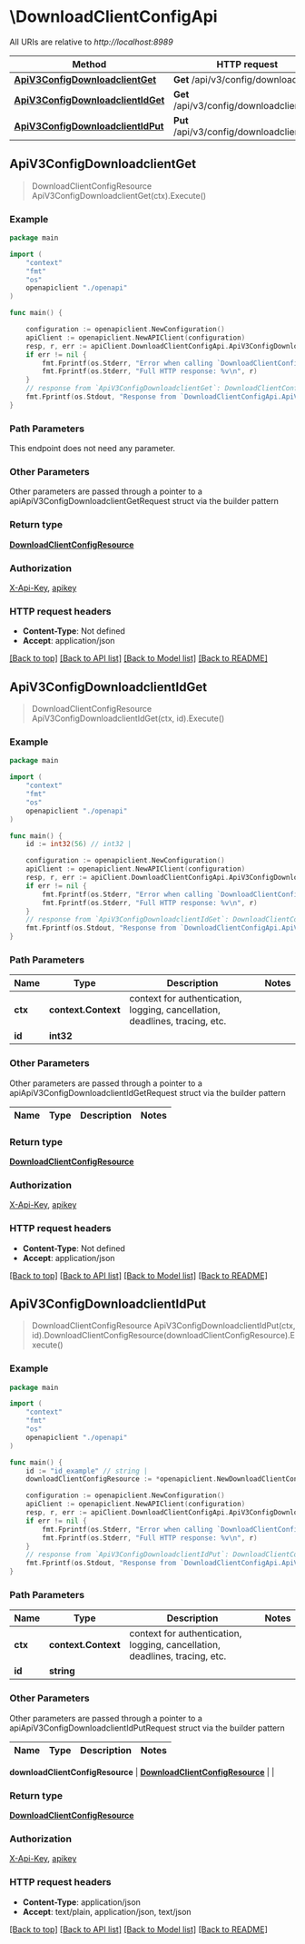 # \DownloadClientConfigApi

All URIs are relative to *http://localhost:8989*

Method | HTTP request | Description
------------- | ------------- | -------------
[**ApiV3ConfigDownloadclientGet**](DownloadClientConfigApi.md#ApiV3ConfigDownloadclientGet) | **Get** /api/v3/config/downloadclient | 
[**ApiV3ConfigDownloadclientIdGet**](DownloadClientConfigApi.md#ApiV3ConfigDownloadclientIdGet) | **Get** /api/v3/config/downloadclient/{id} | 
[**ApiV3ConfigDownloadclientIdPut**](DownloadClientConfigApi.md#ApiV3ConfigDownloadclientIdPut) | **Put** /api/v3/config/downloadclient/{id} | 



## ApiV3ConfigDownloadclientGet

> DownloadClientConfigResource ApiV3ConfigDownloadclientGet(ctx).Execute()



### Example

```go
package main

import (
    "context"
    "fmt"
    "os"
    openapiclient "./openapi"
)

func main() {

    configuration := openapiclient.NewConfiguration()
    apiClient := openapiclient.NewAPIClient(configuration)
    resp, r, err := apiClient.DownloadClientConfigApi.ApiV3ConfigDownloadclientGet(context.Background()).Execute()
    if err != nil {
        fmt.Fprintf(os.Stderr, "Error when calling `DownloadClientConfigApi.ApiV3ConfigDownloadclientGet``: %v\n", err)
        fmt.Fprintf(os.Stderr, "Full HTTP response: %v\n", r)
    }
    // response from `ApiV3ConfigDownloadclientGet`: DownloadClientConfigResource
    fmt.Fprintf(os.Stdout, "Response from `DownloadClientConfigApi.ApiV3ConfigDownloadclientGet`: %v\n", resp)
}
```

### Path Parameters

This endpoint does not need any parameter.

### Other Parameters

Other parameters are passed through a pointer to a apiApiV3ConfigDownloadclientGetRequest struct via the builder pattern


### Return type

[**DownloadClientConfigResource**](DownloadClientConfigResource.md)

### Authorization

[X-Api-Key](../README.md#X-Api-Key), [apikey](../README.md#apikey)

### HTTP request headers

- **Content-Type**: Not defined
- **Accept**: application/json

[[Back to top]](#) [[Back to API list]](../README.md#documentation-for-api-endpoints)
[[Back to Model list]](../README.md#documentation-for-models)
[[Back to README]](../README.md)


## ApiV3ConfigDownloadclientIdGet

> DownloadClientConfigResource ApiV3ConfigDownloadclientIdGet(ctx, id).Execute()



### Example

```go
package main

import (
    "context"
    "fmt"
    "os"
    openapiclient "./openapi"
)

func main() {
    id := int32(56) // int32 | 

    configuration := openapiclient.NewConfiguration()
    apiClient := openapiclient.NewAPIClient(configuration)
    resp, r, err := apiClient.DownloadClientConfigApi.ApiV3ConfigDownloadclientIdGet(context.Background(), id).Execute()
    if err != nil {
        fmt.Fprintf(os.Stderr, "Error when calling `DownloadClientConfigApi.ApiV3ConfigDownloadclientIdGet``: %v\n", err)
        fmt.Fprintf(os.Stderr, "Full HTTP response: %v\n", r)
    }
    // response from `ApiV3ConfigDownloadclientIdGet`: DownloadClientConfigResource
    fmt.Fprintf(os.Stdout, "Response from `DownloadClientConfigApi.ApiV3ConfigDownloadclientIdGet`: %v\n", resp)
}
```

### Path Parameters


Name | Type | Description  | Notes
------------- | ------------- | ------------- | -------------
**ctx** | **context.Context** | context for authentication, logging, cancellation, deadlines, tracing, etc.
**id** | **int32** |  | 

### Other Parameters

Other parameters are passed through a pointer to a apiApiV3ConfigDownloadclientIdGetRequest struct via the builder pattern


Name | Type | Description  | Notes
------------- | ------------- | ------------- | -------------


### Return type

[**DownloadClientConfigResource**](DownloadClientConfigResource.md)

### Authorization

[X-Api-Key](../README.md#X-Api-Key), [apikey](../README.md#apikey)

### HTTP request headers

- **Content-Type**: Not defined
- **Accept**: application/json

[[Back to top]](#) [[Back to API list]](../README.md#documentation-for-api-endpoints)
[[Back to Model list]](../README.md#documentation-for-models)
[[Back to README]](../README.md)


## ApiV3ConfigDownloadclientIdPut

> DownloadClientConfigResource ApiV3ConfigDownloadclientIdPut(ctx, id).DownloadClientConfigResource(downloadClientConfigResource).Execute()



### Example

```go
package main

import (
    "context"
    "fmt"
    "os"
    openapiclient "./openapi"
)

func main() {
    id := "id_example" // string | 
    downloadClientConfigResource := *openapiclient.NewDownloadClientConfigResource() // DownloadClientConfigResource |  (optional)

    configuration := openapiclient.NewConfiguration()
    apiClient := openapiclient.NewAPIClient(configuration)
    resp, r, err := apiClient.DownloadClientConfigApi.ApiV3ConfigDownloadclientIdPut(context.Background(), id).DownloadClientConfigResource(downloadClientConfigResource).Execute()
    if err != nil {
        fmt.Fprintf(os.Stderr, "Error when calling `DownloadClientConfigApi.ApiV3ConfigDownloadclientIdPut``: %v\n", err)
        fmt.Fprintf(os.Stderr, "Full HTTP response: %v\n", r)
    }
    // response from `ApiV3ConfigDownloadclientIdPut`: DownloadClientConfigResource
    fmt.Fprintf(os.Stdout, "Response from `DownloadClientConfigApi.ApiV3ConfigDownloadclientIdPut`: %v\n", resp)
}
```

### Path Parameters


Name | Type | Description  | Notes
------------- | ------------- | ------------- | -------------
**ctx** | **context.Context** | context for authentication, logging, cancellation, deadlines, tracing, etc.
**id** | **string** |  | 

### Other Parameters

Other parameters are passed through a pointer to a apiApiV3ConfigDownloadclientIdPutRequest struct via the builder pattern


Name | Type | Description  | Notes
------------- | ------------- | ------------- | -------------

 **downloadClientConfigResource** | [**DownloadClientConfigResource**](DownloadClientConfigResource.md) |  | 

### Return type

[**DownloadClientConfigResource**](DownloadClientConfigResource.md)

### Authorization

[X-Api-Key](../README.md#X-Api-Key), [apikey](../README.md#apikey)

### HTTP request headers

- **Content-Type**: application/json
- **Accept**: text/plain, application/json, text/json

[[Back to top]](#) [[Back to API list]](../README.md#documentation-for-api-endpoints)
[[Back to Model list]](../README.md#documentation-for-models)
[[Back to README]](../README.md)

